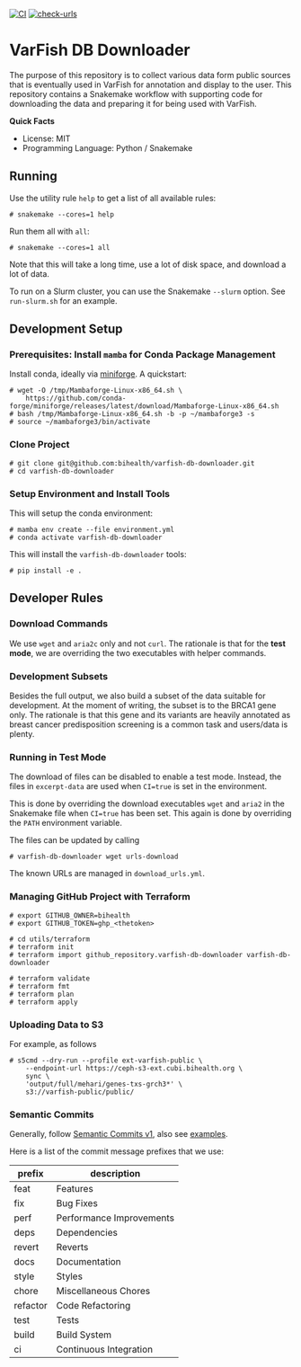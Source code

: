 [![CI](https://github.com/bihealth/varfish-db-downloader/actions/workflows/main.yml/badge.svg)](https://github.com/bihealth/varfish-db-downloader/actions/workflows/main.yml)
[![check-urls](https://github.com/bihealth/varfish-db-downloader/actions/workflows/check-urls.yml/badge.svg)](https://github.com/bihealth/varfish-db-downloader/actions/workflows/check-urls.yml)

# VarFish DB Downloader

The purpose of this repository is to collect various data form public sources that is eventually used in VarFish for annotation and display to the user.
This repository contains a Snakemake workflow with supporting code for downloading the data and preparing it for being used with VarFish.

**Quick Facts**

- License: MIT
- Programming Language: Python / Snakemake

## Running

Use the utility rule `help` to get a list of all available rules:

```
# snakemake --cores=1 help
```

Run them all with `all`:

```
# snakemake --cores=1 all
```

Note that this will take a long time, use a lot of disk space, and download a lot of data.

To run on a Slurm cluster, you can use the Snakemake `--slurm` option.
See `run-slurm.sh` for an example.

## Development Setup

### Prerequisites: Install `mamba` for Conda Package Management

Install conda, ideally via [miniforge](https://github.com/conda-forge/miniforge).
A quickstart:

```
# wget -O /tmp/Mambaforge-Linux-x86_64.sh \
    https://github.com/conda-forge/miniforge/releases/latest/download/Mambaforge-Linux-x86_64.sh
# bash /tmp/Mambaforge-Linux-x86_64.sh -b -p ~/mambaforge3 -s
# source ~/mambaforge3/bin/activate
```

### Clone Project

```
# git clone git@github.com:bihealth/varfish-db-downloader.git
# cd varfish-db-downloader
```

### Setup Environment and Install Tools

This will setup the conda environment:


```
# mamba env create --file environment.yml
# conda activate varfish-db-downloader
```

This will install the `varfish-db-downloader` tools:

```
# pip install -e .
```

## Developer Rules

### Download Commands

We use `wget` and `aria2c` only and not `curl`.
The rationale is that for the **test mode**, we are overriding the two executables with helper commands.

### Development Subsets

Besides the full output, we also build a subset of the data suitable for development.
At the moment of writing, the subset is to the BRCA1 gene only.
The rationale is that this gene and its variants are heavily annotated as breast cancer predisposition screening is a common task and users/data is plenty.

### Running in Test Mode

The download of files can be disabled to enable a test mode.
Instead, the files in `excerpt-data` are used when `CI=true` is set in the environment.

This is done by overriding the download executables `wget` and `aria2` in the Snakemake file when `CI=true` has been set.
This again is done by overriding the `PATH` environment variable.

The files can be updated by calling

```
# varfish-db-downloader wget urls-download
```

The known URLs are managed in `download_urls.yml`.

### Managing GitHub Project with Terraform

```
# export GITHUB_OWNER=bihealth
# export GITHUB_TOKEN=ghp_<thetoken>

# cd utils/terraform
# terraform init
# terraform import github_repository.varfish-db-downloader varfish-db-downloader

# terraform validate
# terraform fmt
# terraform plan
# terraform apply
```

### Uploading Data to S3

For example, as follows

```
# s5cmd --dry-run --profile ext-varfish-public \
    --endpoint-url https://ceph-s3-ext.cubi.bihealth.org \
    sync \
    'output/full/mehari/genes-txs-grch3*' \
    s3://varfish-public/public/
```

### Semantic Commits

Generally, follow [Semantic Commits v1](https://www.conventionalcommits.org/en/v1.0.0/#specification), also see [examples](https://www.conventionalcommits.org/en/v1.0.0/#examples).

Here is a list of the commit message prefixes that we use:

| prefix | description |
| ------ | ----------- |
| feat | Features |
| fix | Bug Fixes |
| perf | Performance Improvements |
| deps | Dependencies |
| revert | Reverts |
| docs | Documentation |
| style | Styles |
| chore | Miscellaneous Chores |
| refactor | Code Refactoring |
| test | Tests |
| build | Build System |
| ci | Continuous Integration |
